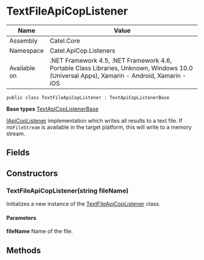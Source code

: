 

# TextFileApiCopListener

Name|Value
---|---
Assembly|Catel.Core
Namespace|Catel.ApiCop.Listeners
Available on|.NET Framework 4.5, .NET Framework 4.6, Portable Class Libraries, Unknown, Windows 10.0 (Universal Apps), Xamarin - Android, Xamarin - iOS

```
public class TextFileApiCopListener : TextApiCopListenerBase
```

**Base types**
[TextApiCopListenerBase](/Catel.Core\Catel\ApiCop\TextApiCopListenerBase.md)


[IApiCopListener](#) implementation which writes all results to a text file. If no`FileStream` is available in the target platform, this will write to a memory stream.



## Fields

## Constructors

### TextFileApiCopListener(string fileName)

Initializes a new instance of the [TextFileApiCopListener](#) class.

#### Parameters

**fileName**
Name of the file.



## Methods


